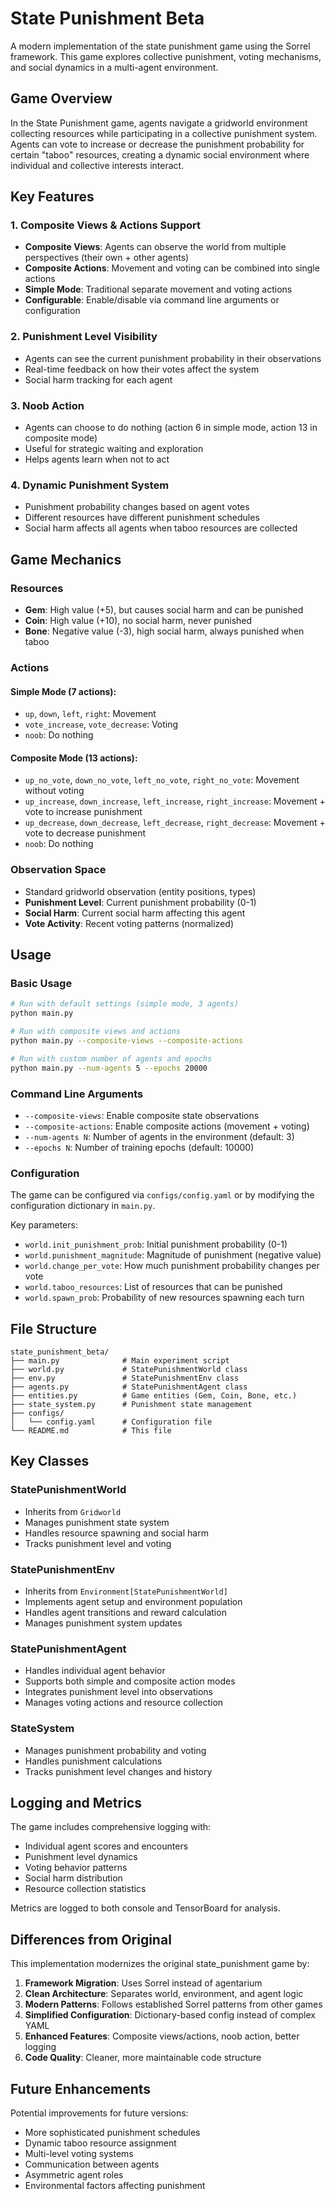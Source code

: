 # State Punishment Beta

A modern implementation of the state punishment game using the Sorrel framework. This game explores collective punishment, voting mechanisms, and social dynamics in a multi-agent environment.

## Game Overview

In the State Punishment game, agents navigate a gridworld environment collecting resources while participating in a collective punishment system. Agents can vote to increase or decrease the punishment probability for certain "taboo" resources, creating a dynamic social environment where individual and collective interests interact.

## Key Features

### 1. **Composite Views & Actions Support**
- **Composite Views**: Agents can observe the world from multiple perspectives (their own + other agents)
- **Composite Actions**: Movement and voting can be combined into single actions
- **Simple Mode**: Traditional separate movement and voting actions
- **Configurable**: Enable/disable via command line arguments or configuration

### 2. **Punishment Level Visibility**
- Agents can see the current punishment probability in their observations
- Real-time feedback on how their votes affect the system
- Social harm tracking for each agent

### 3. **Noob Action**
- Agents can choose to do nothing (action 6 in simple mode, action 13 in composite mode)
- Useful for strategic waiting and exploration
- Helps agents learn when not to act

### 4. **Dynamic Punishment System**
- Punishment probability changes based on agent votes
- Different resources have different punishment schedules
- Social harm affects all agents when taboo resources are collected

## Game Mechanics

### Resources
- **Gem**: High value (+5), but causes social harm and can be punished
- **Coin**: High value (+10), no social harm, never punished
- **Bone**: Negative value (-3), high social harm, always punished when taboo

### Actions
#### Simple Mode (7 actions):
- `up`, `down`, `left`, `right`: Movement
- `vote_increase`, `vote_decrease`: Voting
- `noob`: Do nothing

#### Composite Mode (13 actions):
- `up_no_vote`, `down_no_vote`, `left_no_vote`, `right_no_vote`: Movement without voting
- `up_increase`, `down_increase`, `left_increase`, `right_increase`: Movement + vote to increase punishment
- `up_decrease`, `down_decrease`, `left_decrease`, `right_decrease`: Movement + vote to decrease punishment
- `noob`: Do nothing

### Observation Space
- Standard gridworld observation (entity positions, types)
- **Punishment Level**: Current punishment probability (0-1)
- **Social Harm**: Current social harm affecting this agent
- **Vote Activity**: Recent voting patterns (normalized)

## Usage

### Basic Usage
```bash
# Run with default settings (simple mode, 3 agents)
python main.py

# Run with composite views and actions
python main.py --composite-views --composite-actions

# Run with custom number of agents and epochs
python main.py --num-agents 5 --epochs 20000
```

### Command Line Arguments
- `--composite-views`: Enable composite state observations
- `--composite-actions`: Enable composite actions (movement + voting)
- `--num-agents N`: Number of agents in the environment (default: 3)
- `--epochs N`: Number of training epochs (default: 10000)

### Configuration
The game can be configured via `configs/config.yaml` or by modifying the configuration dictionary in `main.py`.

Key parameters:
- `world.init_punishment_prob`: Initial punishment probability (0-1)
- `world.punishment_magnitude`: Magnitude of punishment (negative value)
- `world.change_per_vote`: How much punishment probability changes per vote
- `world.taboo_resources`: List of resources that can be punished
- `world.spawn_prob`: Probability of new resources spawning each turn

## File Structure

```
state_punishment_beta/
├── main.py              # Main experiment script
├── world.py             # StatePunishmentWorld class
├── env.py               # StatePunishmentEnv class  
├── agents.py            # StatePunishmentAgent class
├── entities.py          # Game entities (Gem, Coin, Bone, etc.)
├── state_system.py      # Punishment state management
├── configs/
│   └── config.yaml      # Configuration file
└── README.md            # This file
```

## Key Classes

### StatePunishmentWorld
- Inherits from `Gridworld`
- Manages punishment state system
- Handles resource spawning and social harm
- Tracks punishment level and voting

### StatePunishmentEnv
- Inherits from `Environment[StatePunishmentWorld]`
- Implements agent setup and environment population
- Handles agent transitions and reward calculation
- Manages punishment system updates

### StatePunishmentAgent
- Handles individual agent behavior
- Supports both simple and composite action modes
- Integrates punishment level into observations
- Manages voting actions and resource collection

### StateSystem
- Manages punishment probability and voting
- Handles punishment calculations
- Tracks punishment level changes and history

## Logging and Metrics

The game includes comprehensive logging with:
- Individual agent scores and encounters
- Punishment level dynamics
- Voting behavior patterns
- Social harm distribution
- Resource collection statistics

Metrics are logged to both console and TensorBoard for analysis.

## Differences from Original

This implementation modernizes the original state_punishment game by:

1. **Framework Migration**: Uses Sorrel instead of agentarium
2. **Clean Architecture**: Separates world, environment, and agent logic
3. **Modern Patterns**: Follows established Sorrel patterns from other games
4. **Simplified Configuration**: Dictionary-based config instead of complex YAML
5. **Enhanced Features**: Composite views/actions, noob action, better logging
6. **Code Quality**: Cleaner, more maintainable code structure

## Future Enhancements

Potential improvements for future versions:
- More sophisticated punishment schedules
- Dynamic taboo resource assignment
- Multi-level voting systems
- Communication between agents
- Asymmetric agent roles
- Environmental factors affecting punishment

